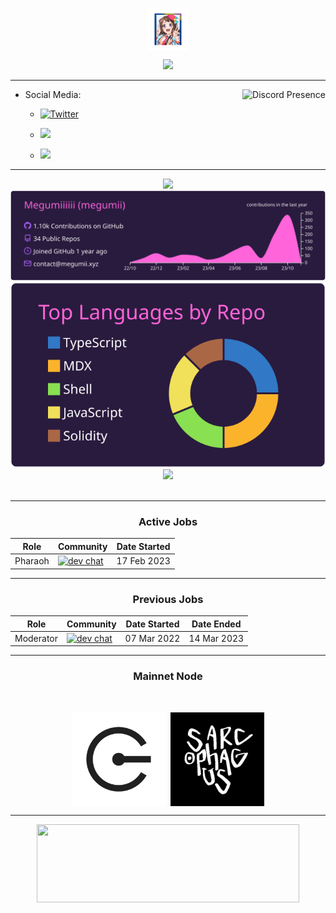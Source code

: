<div align="center">
 
[<img align="center" src='https://raw.githubusercontent.com/Megumiiiiii/Megumiiiiii/main/followpoint-60%20-%20Copy%20-%20Copy%20-%20Copy%20-%20Copy.png' alt='otherLink' height='68'>](https://megumii.blessingway.xyz)

[![](https://komarev.com/ghpvc/?username=Megumiiiiii&color=e609e6&style=plastic&label=Visitors)]()

</div>

 ---
 <a href="https://discordapp.com/users/873803230042263563" target="_blank" rel="nofollow">
   <img src="https://lanyard.cnrad.dev/api/873803230042263563?idleMessage=:doing%20something%20else...&bg=51177a" alt="Discord Presence" align="right">
</a>

- Social Media:

  - [![Twitter](https://img.shields.io/twitter/follow/megumii?style=social)](https://twitter.com/megumii_tez)

  - [![](https://img.shields.io/static/v1?label=Telegram&message=%E2%9D%A4&logo=Telegram&color=%23e609e6)](https://KatouMegumii.t.me)

  - [![](https://img.shields.io/static/v1?label=Sponsor&message=%E2%9D%A4&logo=GitHub&color=%23e609e6)](https://github.com/sponsors/Megumiiiiii)

 
<div align="center">

 ---

<img src="https://github-profile-trophy.vercel.app/?username=Megumiiiiii&theme=onedark&rank=-C"/>
 
<img src="https://raw.githubusercontent.com/Megumiiiiii/Suiiiiiiiiiiiiii/main/profile-summary-card-output/jolly/0-profile-details.svg"/>

<img src="https://raw.githubusercontent.com/Megumiiiiii/Suiiiiiiiiiiiiii/main/profile-summary-card-output/jolly/1-repos-per-language.svg"/>

<img src="https://github-readme-streak-stats.herokuapp.com?user=Megumiiiiii&theme=deuteranopia-friendly-theme&hide_border=true&date_format=M%20j%5B%2C%20Y%5D&card_width=512"/>


</div>

<br/>

<!--

[![](https://github-readme-stats.vercel.app/api?username=Megumiiiiii&show_icons=true&theme=jolly&show=discussions_started,prs_merged,prs_merged_percentage)](https://github.com/anuraghazra/github-readme-stats)

<div align="center">
  <div style="display: flex; align-items: flex-start;">
   
https://github.com/Megumiiiiii/Megumiiiiii/assets/98658943/696b96d6-b805-42e3-b7a6-590f58d7014a

  </div>
</div>

-->

---

<div align="center">
  
### Active Jobs
  
| Role | Community | Date Started |
|----------|---------------------|---------------|
| Pharaoh | [![dev chat](https://discordapp.com/api/guilds/753398645507883099/widget.png?style=banner2)]([https://discord.gg/sarcophagus-community-753398645507883099]) | 17 Feb 2023 | 

</div>

---

<div align="center">
 
 ### Previous Jobs
  
| Role | Community | Date Started | Date Ended |
|----------|---------------------|---------------|---------------|
| Moderator | [![dev chat](https://discord.com/api/guilds/789009413976883220/widget.png?style=banner2)]([https://discord.gg/findora]) | 07 Mar 2022 | 14 Mar 2023 |

---

<div align="center">
  
### Mainnet Node
<kbd>

</br>
 
[<img align="center" src='https://raw.githubusercontent.com/Megumiiiiii/Megumiiiiii/main/ctc.png' alt='mises'  width='150' heigth='150'>](https://staking.creditcoin.org/#/validators)
[<img align="center" src='https://raw.githubusercontent.com/Megumiiiiii/Megumiiiiii/main/sarco.jpg' alt='sarco' width='150' heigth='150'>](https://app.dev.sarcophagus.io/archaeologists)
</kbd>

 
  </div>
</div>


---

<div id="footer" align="center">
  <img src="https://media.giphy.com/media/v1.Y2lkPTc5MGI3NjExMzNmZTIxZmE3ZmY3MzRiMDcwNDJhYTQ5ZmNlY2YxMWE1OWIyYmVkNSZlcD12MV9pbnRlcm5hbF9naWZzX2dpZklkJmN0PWc/mVBlqOD4ra9jQiI3cC/giphy.gif" height="125" width="420"/>
</div>





